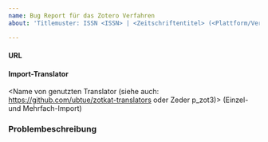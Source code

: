 ```yaml
---
name: Bug Report für das Zotero Verfahren
about: 'Titlemuster: ISSN <ISSN> | <Zeitschriftentitel> (<Plattform/Verlag>) | <Schlagwörter zum Problem>'

---
```


#### URL

  
#### Import-Translator
<Name von genutzten Translator (siehe auch: https://github.com/ubtue/zotkat-translators oder Zeder p_zot3)>
(Einzel- und Mehrfach-Import)
  
### Problembeschreibung

